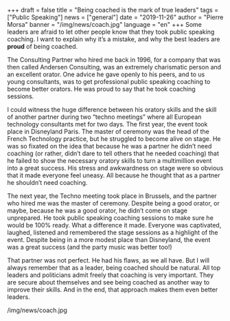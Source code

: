 +++
draft = false
title = "Being coached is the mark of true leaders"
tags = ["Public Speaking"]
news = ["general"]
date = "2019-11-26"
author = "Pierre Morsa"
banner = "/img/news/coach.jpg"
language = "en"
+++
Some leaders are afraid to let other people know that they took public speaking coaching. I want to explain why it’s a mistake, and why the best leaders are **proud** of being coached.

The Consulting Partner who hired me back in 1996, for a company that was then called Andersen Consulting, was an extremely charismatic person and an excellent orator. One advice he gave openly to his peers, and to us young consultants, was to get professional public speaking coaching to become better orators. He was proud to say that he took coaching sessions. 

I could witness the huge difference between his oratory skills and the skill of another partner during two “techno meetings” where all European technology consultants met for two days. The first year, the event took place in Disneyland Paris. The master of ceremony was the head of the French Technology practice, but he struggled to become alive on stage. He was so fixated on the idea that because he was a partner he didn’t need coaching (or rather, didn’t dare to tell others that he needed coaching) that he failed to show the necessary oratory skills to turn a multimillion event into a great success. His stress and awkwardness on stage were so obvious that it made everyone feel uneasy. All because he thought that as a partner he shouldn’t need coaching.

The next year, the Techno meeting took place in Brussels, and the partner who hired me was the master of ceremony. Despite being a good orator, or maybe, because he was a good orator, he didn’t come on stage unprepared. He took public speaking coaching sessions to make sure he would be 100% ready. What a difference it made. Everyone was captivated, laughed, listened and remembered the stage sessions as a highlight of the event. Despite being in a more modest place than Disneyland, the event was a great success (and the party music was better too!)

That partner was not perfect. He had his flaws, as we all have. But I will always remember that as a leader, being coached should be natural. All top leaders and politicians admit freely that coaching is very important. They are secure about themselves and see being coached as another way to improve their skills. And in the end, that approach makes them even better leaders.

/img/news/coach.jpg